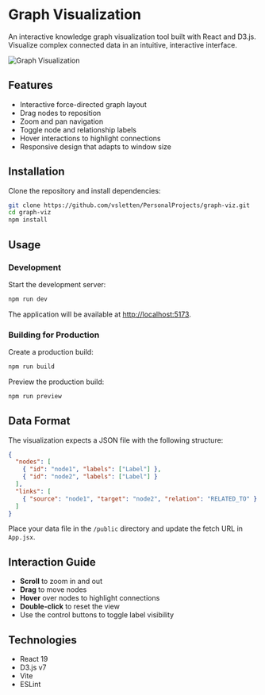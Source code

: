 # Graph Visualization

An interactive knowledge graph visualization tool built with React and D3.js. Visualize complex connected data in an intuitive, interactive interface.

![Graph Visualization](/public/vite.svg)

## Features

- Interactive force-directed graph layout
- Drag nodes to reposition
- Zoom and pan navigation
- Toggle node and relationship labels
- Hover interactions to highlight connections
- Responsive design that adapts to window size

## Installation

Clone the repository and install dependencies:

```bash
git clone https://github.com/vsletten/PersonalProjects/graph-viz.git
cd graph-viz
npm install
```

## Usage

### Development

Start the development server:

```bash
npm run dev
```

The application will be available at [http://localhost:5173](http://localhost:5173).

### Building for Production

Create a production build:

```bash
npm run build
```

Preview the production build:

```bash
npm run preview
```

## Data Format

The visualization expects a JSON file with the following structure:

```json
{
  "nodes": [
    { "id": "node1", "labels": ["Label"] },
    { "id": "node2", "labels": ["Label"] }
  ],
  "links": [
    { "source": "node1", "target": "node2", "relation": "RELATED_TO" }
  ]
}
```

Place your data file in the `/public` directory and update the fetch URL in `App.jsx`.

## Interaction Guide

- **Scroll** to zoom in and out
- **Drag** to move nodes
- **Hover** over nodes to highlight connections
- **Double-click** to reset the view
- Use the control buttons to toggle label visibility

## Technologies

- React 19
- D3.js v7
- Vite
- ESLint
